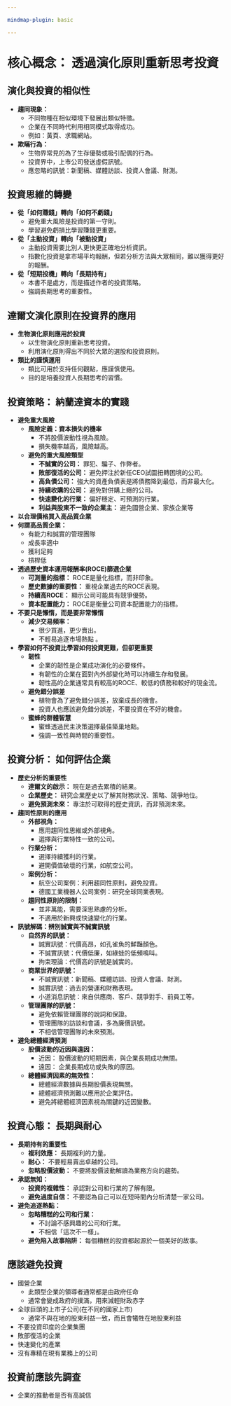 ```yaml
---

mindmap-plugin: basic

---
```


# **核心概念： 透過演化原則重新思考投資**

## 演化與投資的相似性
- **趨同現象：**
	- 不同物種在相似環境下發展出類似特徵。
	- 企業在不同時代利用相同模式取得成功。
	- 例如：黃頁、求職網站。
- **欺瞞行為：**
	- 生物界常見的為了生存優勢或吸引配偶的行為。
	- 投資界中，上市公司發送虛假訊號。
	- 應忽略的訊號：新聞稿、媒體訪談、投資人會議、財測。

## **投資思維的轉變**
- **從「如何賺錢」轉向「如何不虧錢」**
	- 避免重大風險是投資的第一守則。
	- 學習避免虧損比學習賺錢更重要。
- **從「主動投資」轉向「被動投資」**
	- 主動投資需要比別人更快更正確地分析資訊。
	- 指數化投資是拿市場平均報酬，但若分析方法與大眾相同，難以獲得更好的報酬。
- **從「短期投機」轉向「長期持有」**
	- 本書不是處方，而是描述作者的投資策略。
	- 強調長期思考的重要性。

## **達爾文演化原則在投資界的應用**
- **生物演化原則應用於投資**
	- 以生物演化原則重新思考投資。
	- 利用演化原則得出不同於大眾的選股和投資原則。
- **類比的謹慎運用**
	- 類比可用於支持任何觀點，應謹慎使用。
	- 目的是培養投資人長期思考的習慣。

## **投資策略： 納蘭達資本的實踐**
- **避免重大風險**
	- **風險定義：資本損失的機率**
		- 不將股價波動性視為風險。
		- 損失機率越高，風險越高。
	- **避免的重大風險類型**
		- **不誠實的公司：** 罪犯、騙子、作弊者。
		- **敗部復活的公司：** 避免押注於新任CEO試圖扭轉困境的公司。
		- **高負債公司：** 強大的資產負債表是將債務降到最低，而非最大化。
		- **持續收購的公司：** 避免對併購上癮的公司。
		- **快速變化的行業：** 偏好穩定、可預測的行業。
		- **利益與股東不一致的企業主：** 避免國營企業、家族企業等
- **以合理價格買入高品質企業**
- **何謂高品質企業：**
	- 有能力和誠實的管理團隊
	- 成長率適中
	- 獲利足夠
	- 槓桿低
- **透過歷史資本運用報酬率(ROCE)篩選企業**
	- **可測量的指標：** ROCE是量化指標，而非印象。
	- **歷史數據的重要性：** 重視企業過去的ROCE表現。
	- **持續高ROCE：** 顯示公司可能具有競爭優勢。
	- **資本配置能力：** ROCE是衡量公司資本配置能力的指標。
- **不要只是懶惰，而是要非常懶惰**
	- **減少交易頻率：**
		- 很少買進，更少賣出。
		- 不輕易追逐市場熱點 。
- **學習如何不投資比學習如何投資更難，但卻更重要**
	- **韌性**
		- 企業的韌性是企業成功演化的必要條件。
		- 有韌性的企業在面對內外部變化時可以持續生存和發展。
		- 韌性高的企業通常具有較高的ROCE、較低的債務和較好的現金流。
	- **避免錯分誤差**
		- 植物會為了避免錯分誤差，放棄成長的機會。
		- 投資人也應該避免錯分誤差，不要投資在不好的機會。
	- **蜜蜂的群體智慧**
		- 蜜蜂透過民主決策選擇最佳築巢地點。
		- 強調一致性與時間的重要性。

## **投資分析： 如何評估企業**
- **歷史分析的重要性**
	- **達爾文的啟示：** 現在是過去累積的結果。
	- **企業歷史：** 研究企業歷史以了解其財務狀況、策略、競爭地位。
	- **避免預測未來：** 專注於可取得的歷史資訊，而非預測未來。
- **趨同性原則的應用**
	- **外部視角：**
		- 應用趨同性思維或外部視角。
		- 選擇與行業特性一致的公司。
	- **行業分析：**
		- 選擇持續獲利的行業。
		- 避開價值破壞的行業，如航空公司。
	- **案例分析：**
		- 航空公司案例：利用趨同性原則，避免投資。
		- 德國工業機器人公司案例：研究全球同業表現。
	- **趨同性原則的限制：**
		- 並非萬能，需要深思熟慮的分析。
		- 不適用於新興或快速變化的行業。
- **訊號解碼：辨別誠實與不誠實訊號**
	- **自然界的訊號：**
		- 誠實訊號：代價高昂，如孔雀魚的鮮豔顏色。
		- 不誠實訊號：代價低廉，如綠蛙的低頻鳴叫。
		- 拘束理論：代價高的訊號是誠實的。
	- **商業世界的訊號：**
		- 不誠實訊號：新聞稿、媒體訪談、投資人會議、財測。
		- 誠實訊號：過去的營運和財務表現。
		- 小道消息訊號：來自供應商、客戶、競爭對手、前員工等。
	- **管理團隊的訊號：**
		- 避免依賴管理團隊的說詞和保證。
		- 管理團隊的訪談和會議，多為廉價訊號。
		- 不相信管理團隊的未來預測。
- **避免總體經濟預測**
	- **股價波動的近因與遠因：**
		- 近因： 股價波動的短期因素，與企業長期成功無關。
		- 遠因： 企業長期成功或失敗的原因。
	- **總體經濟因素的無效性：**
		- 總體經濟數據與長期股價表現無關。
		- 總體經濟預測難以應用於企業評估。
		- 避免將總體經濟因素視為關鍵的近因變數。

## **投資心態： 長期與耐心**
- **長期持有的重要性**
	- **複利效應：** 長期複利的力量。
	- **耐心：** 不要輕易賣出卓越的公司。
	- **忽略股價波動：** 不要將股價波動解讀為業務方向的趨勢。
- **承認無知：**
	- **投資的複雜性：** 承認對公司和行業的了解有限。
	- **避免過度自信：** 不要認為自己可以在短時間內分析清楚一家公司。
- **避免追逐熱點：**
	- **忽略糟糕的公司和行業：**
		- 不討論不感興趣的公司和行業。
		- 不相信「這次不一樣」。
	- **避免陷入故事陷阱：** 每個糟糕的投資都起源於一個美好的故事。

## **應該避免投資**
- 國營企業
	- 此類型企業的領導者通常都是由政府任命
	- 通常會變成政府的撲滿，用來減輕財政赤字
- 全球巨頭的上市子公司(在不同的國家上市)
	- 通常不與在地的股東利益一致，而且會犧牲在地股東利益
- 不要投資印度的企業集團
- 敗部復活的企業
- 快速變化的產業
- 沒有專精在現有業務上的公司

## 投資前應該先調查
- 企業的推動者是否有高誠信
